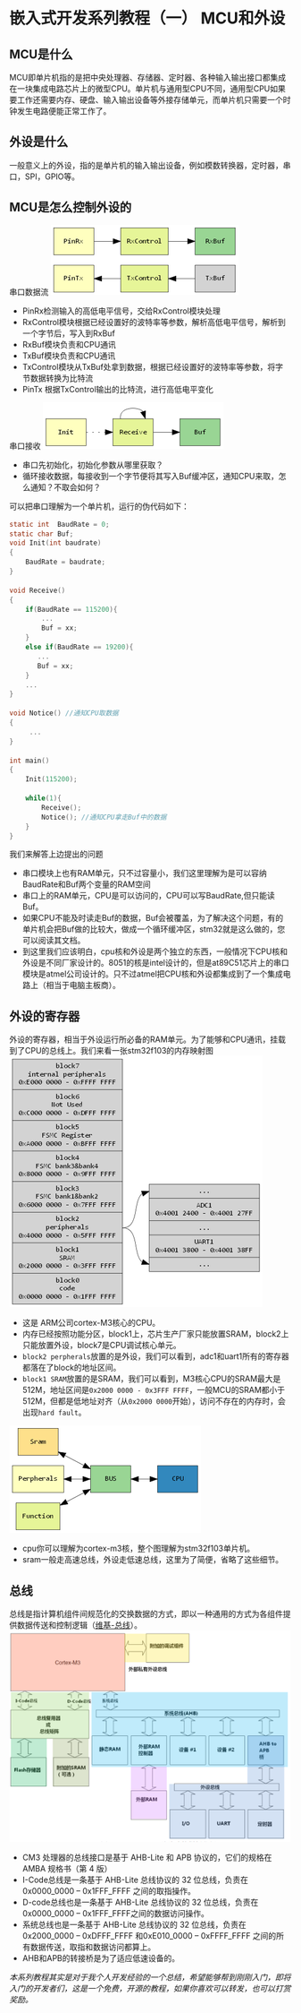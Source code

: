 # 嵌入式开发系列教程（一） MCU和外设

## MCU是什么
MCU即单片机指的是把中央处理器、存储器、定时器、各种输入输出接口都集成在一块集成电路芯片上的微型CPU。单片机与通用型CPU不同，通用型CPU如果要工作还需要内存、硬盘、输入输出设备等外接存储单元，而单片机只需要一个时钟发生电路便能正常工作了。
## 外设是什么
一般意义上的外设，指的是单片机的输入输出设备，例如模数转换器，定时器，串口，SPI，GPIO等。
## MCU是怎么控制外设的
串口数据流
![seriport-transfer](images/seriport-transfer.png)
- PinRx检测输入的高低电平信号，交给RxControl模块处理
- RxControl模块根据已经设置好的波特率等参数，解析高低电平信号，解析到一个字节后，写入到RxBuf
- RxBuf模块负责和CPU通讯
- TxBuf模块负责和CPU通讯
- TxControl模块从TxBuf处拿到数据，根据已经设置好的波特率等参数，将字节数据转换为比特流
- PinTx 根据TxControl输出的比特流，进行高低电平变化

串口接收
![seriport-work](images/seriport-work.png)
- 串口先初始化，初始化参数从哪里获取？
- 循环接收数据，每接收到一个字节便将其写入Buf缓冲区，通知CPU来取，怎么通知？不取会如何？

可以把串口理解为一个单片机，运行的伪代码如下：
```c
static int  BaudRate = 0;
static char Buf;
void Init(int baudrate)
{
	BaudRate = baudrate;
}

void Receive()
{
	if(BaudRate == 115200){
		...
		Buf = xx;
	}
	else if(BaudRate == 19200){
       ...
       Buf = xx;
	}
    ...
}

void Notice() //通知CPU取数据
{
     ...
}

int main()
{
	Init(115200); 

	while(1){
		Receive();
        Notice(); //通知CPU拿走Buf中的数据
	}
}
```
我们来解答上边提出的问题
- 串口模块上也有RAM单元，只不过容量小，我们这里理解为是可以容纳BaudRate和Buf两个变量的RAM空间
- 串口上的RAM单元，CPU是可以访问的，CPU可以写BaudRate,但只能读Buf。
- 如果CPU不能及时读走Buf的数据，Buf会被覆盖，为了解决这个问题，有的单片机会把Buf做的比较大，做成一个循环缓冲区，stm32就是这么做的，您可以阅读其文档。
- 到这里我们应该明白，cpu核和外设是两个独立的东西，一般情况下CPU核和外设是不同厂家设计的。8051的核是intel设计的，但是at89C51芯片上的串口模块是atmel公司设计的。只不过atmel把CPU核和外设都集成到了一个集成电路上（相当于电脑主板商）。

## 外设的寄存器
外设的寄存器，相当于外设运行所必备的RAM单元。为了能够和CPU通讯，挂载到了CPU的总线上。我们来看一张stm32f103的内存映射图
![memory-map](images/memory-map.png)
- 这是 ARM公司cortex-M3核心的CPU。
- 内存已经按照功能分区，block1上，芯片生产厂家只能放置SRAM，block2上只能放置外设，block7是CPU调试核心单元。
- `block2 perpherals`放置的是外设，我们可以看到，adc1和uart1所有的寄存器都落在了block的地址区间。
- `block1 SRAM`放置的是SRAM，我们可以看到，M3核心CPU的SRAM最大是512M，地址区间是`0x2000 0000 - 0x3FFF FFFF`，一般MCU的SRAM都小于512M，但都是低地址对齐（从`0x2000 0000`开始），访问不存在的内存时，会出现`hard fault`。

![perpherals](images/perpherals.png)

- cpu你可以理解为cortex-m3核，整个图理解为stm32f103单片机。
- sram一般走高速总线，外设走低速总线，这里为了简便，省略了这些细节。

## 总线
总线是指计算机组件间规范化的交换数据的方式，即以一种通用的方式为各组件提供数据传送和控制逻辑（[维基-总线](https://zh.wikipedia.org/wiki/%E6%80%BB%E7%BA%BF)）。
![cortexM3-Bus](images/cortexM3-Bus.png)
- CM3 处理器的总线接口是基于 AHB-Lite 和 APB 协议的，它们的规格在 AMBA 规格书（第 4 版）
- I-Code总线是一条基于 AHB-Lite 总线协议的 32 位总线，负责在 0x0000_0000 – 0x1FFF_FFFF 之间的取指操作。
- D-code总线也是一条基于 AHB-Lite 总线协议的 32 位总线，负责在 0x0000_0000 – 0x1FFF_FFFF之间的数据访问操作。
- 系统总线也是一条基于 AHB-Lite 总线协议的 32 位总线，负责在 0x2000_0000 – 0xDFFF_FFFF 和0xE010_0000 – 0xFFFF_FFFF 之间的所有数据传送，取指和数据访问都算上。
- AHB和APB的转接桥是为了适应低速设备的。


 *本系列教程其实是对于我个人开发经验的一个总结，希望能够帮到刚刚入门，即将入门的开发者们，这是一个免费，开源的教程，如果你喜欢可以转发，也可以打赏奖励。*


 




